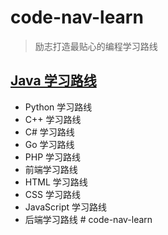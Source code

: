 # code-nav-learn

> 励志打造最贴心的编程学习路线

## [Java 学习路线](./roadmap/Java.md)
- Python 学习路线
- C++ 学习路线
- C# 学习路线
- Go 学习路线
- PHP 学习路线
- 前端学习路线
- HTML 学习路线
- CSS 学习路线
- JavaScript 学习路线
- 后端学习路线
#   c o d e - n a v - l e a r n  
 